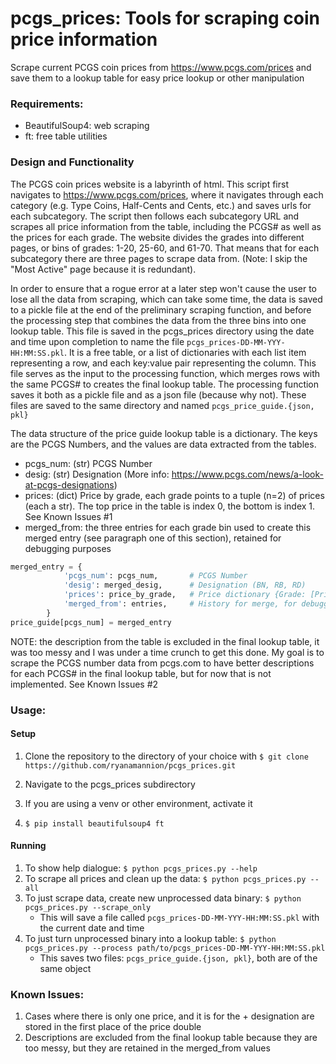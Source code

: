 # pcgs_prices: Tools for scraping coin price information

Scrape current PCGS coin prices from https://www.pcgs.com/prices and save them to a lookup table for easy price lookup or
other manipulation

### Requirements:

- BeautifulSoup4: web scraping
- ft: free table utilities

### Design and Functionality

The PCGS coin prices website is a labyrinth of html. This script first navigates to https://www.pcgs.com/prices, where
it navigates through each category (e.g. Type Coins, Half-Cents and Cents, etc.) and saves urls for each subcategory. 
The script then follows each subcategory URL and scrapes all price information from the table, including the PCGS# as
well as the prices for each grade. The website divides the grades into different pages, or bins of grades: 1-20, 25-60,
and 61-70. That means that for each subcategory there are three pages to scrape data from. (Note: I skip the 
"Most Active" page because it is redundant).

In order to ensure that a rogue error at a later step won't cause the user to lose all the data from scraping, which can
take some time, the data is saved to a pickle file at the end of the preliminary scraping function, and before the 
processing step that combines the data from the three bins into one lookup table. 
This file is saved in the pcgs_prices directory using the date and time upon
completion to name the file `pcgs_prices-DD-MM-YYY-HH:MM:SS.pkl`. It is a free table, or a list of dictionaries with 
each list item representing a row, and each key:value pair representing the column. This file serves as the input to the 
processing function, which merges rows with the same PCGS# to creates the final lookup table. 
The processing function saves it both as a pickle file and as a json file (because why not). These 
files are saved to the same directory and named `pcgs_price_guide.{json, pkl}`

The data structure of the price guide lookup table is a dictionary. The keys are the PCGS Numbers, and the values are data extracted
from the tables. 
- pcgs_num: (str) PCGS Number
- desig: (str) Designation (More info: https://www.pcgs.com/news/a-look-at-pcgs-designations)
- prices: (dict) Price by grade, each grade points to a tuple (n=2) of prices (each a str). The top price in the table
is index 0, the bottom is index 1. See Known Issues #1
- merged_from: the three entries for each grade bin used to create this merged entry (see paragraph one of this section),
retained for debugging purposes

```python
merged_entry = {
            'pcgs_num': pcgs_num,       # PCGS Number
            'desig': merged_desig,      # Designation (BN, RB, RD)
            'prices': price_by_grade,   # Price dictionary {Grade: [Price, Price+]}
            'merged_from': entries,     # History for merge, for debugging
        }
price_guide[pcgs_num] = merged_entry
```

NOTE: the description from the table is excluded in the final lookup table, it was too messy and I was under a
time crunch to get this done. My goal is to scrape the PCGS number data from pcgs.com to have better descriptions for
each PCGS# in the final lookup table, but for now that is not implemented. See Known Issues #2

### Usage:

#### Setup

1. Clone the repository to the directory of your choice with `$ git clone https://github.com/ryanamannion/pcgs_prices.git`

2. Navigate to the pcgs_prices subdirectory

3. If you are using a venv or other environment, activate it

4. `$ pip install beautifulsoup4 ft`

#### Running
1. To show help dialogue: `$ python pcgs_prices.py --help`
2. To scrape all prices and clean up the data: `$ python pcgs_prices.py --all`
3. To just scrape data, create new unprocessed data binary: `$ python pcgs_prices.py --scrape_only`
    * This will save a file called `pcgs_prices-DD-MM-YYY-HH:MM:SS.pkl` with the current date and time
4. To just turn unprocessed binary into a lookup table: `$ python pcgs_prices.py --process path/to/pcgs_prices-DD-MM-YYY-HH:MM:SS.pkl`
    * This saves two files: `pcgs_price_guide.{json, pkl}`, both are of the same object 

### Known Issues:

1. Cases where there is only one price, and it is for the + designation are stored in the first place of the price double
2. Descriptions are excluded from the final lookup table because they are too messy, but they are retained in the merged_from values
